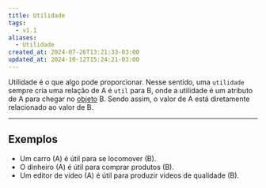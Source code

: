 ```yaml
---
title: Utilidade
tags:
  - v1.1
aliases:
  - Utilidade
created_at: 2024-07-26T13:21:33-03:00
updated_at: 2024-10-12T15:24:21-03:00
---
```


Utilidade é o que algo pode proporcionar. Nesse sentido, uma `utilidade` sempre cria uma relação de A é `util` para B, onde a utilidade é um atributo de A para chegar no [objeto](../../../../atomos/2024/07/10/Objeto.md) B. Sendo assim, o valor de A está diretamente relacionado ao valor de B.

---

## Exemplos

- Um carro (A) é útil para se locomover (B).
- O dinheiro (A) é útil para comprar produtos (B).
- Um editor de video (A) é útil para produzir videos de qualidade (B).